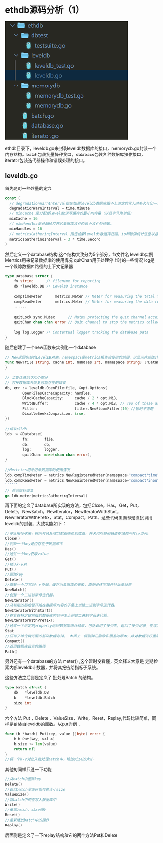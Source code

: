 # ethdb源码分析（1）

![1584948185228](./images/ethdb目录.png)

ethdb目录下，leveldb.go来封装leveldb数据库的接口，memorydb.go封装一个内存结构。batch包装批量操作接口，database包装各种数据库操作接口，iterator包装迭代器操作和错误处理的接口。

## leveldb.go

首先是对一些常量的定义

```go
const (
  // degradationWarnInterval指定如果leveldb数据库跟不上请求的写入时多久打印一次警告。
  degradationWarnInterval = time.Minute
  // minCache 是分配给leveldb读写缓存的最小内存量（以兆字节为单位）
  minCache = 16
  // minHandles是分配给打开的数据库文件的最小文件句柄数。
  minHandles = 16
  // metricsGatheringInterval 指定检索leveldb数据库压缩，io和暂停统计信息以报告给用户的时间间隔。
  metricsGatheringInterval = 3 * time.Second
)
```

然后定义一个database结构,这个结构大致分为5个部分，fn文件名  leveldb实例 Mertrics用来记录数据库的使用情况 quitChan用于处理停止时的一些情况 log是一个跟踪数据库路径的上下文记录器

```go
type Database struct {
	fn string      // filename for reporting
	db *leveldb.DB // LevelDB instance
	
	compTimeMeter      metrics.Meter // Meter for measuring the total time spent in database compaction
	compReadMeter      metrics.Meter // Meter for measuring the data read during compaction
	······

	quitLock sync.Mutex      // Mutex protecting the quit channel access
	quitChan chan chan error // Quit channel to stop the metrics collection before closing the database
	
	log log.Logger // Contextual logger tracking the database path
}
```

随后创建了一个new函数来实例化一个database

```go
// New返回包装的LevelDB对象。namespace是metrics报告应使用的前缀，以显示内部统计信息。
func New(file string, cache int, handles int, namespace string) (*Database, error) {
}

// 主要注意以下几个部分
// 打开数据库并恢复可能存在的错误
db, err := leveldb.OpenFile(file, &opt.Options{
		OpenFilesCacheCapacity: handles,
		BlockCacheCapacity:     cache / 2 * opt.MiB,
		WriteBuffer:            cache / 4 * opt.MiB, // Two of these are used internally
		Filter:                 filter.NewBloomFilter(10),//暂时不清楚
		DisableSeeksCompaction: true,
})

//组装成ldb
ldb := &Database{
		fn:       file,
		db:       db,
		log:      logger,
		quitChan: make(chan chan error),
}

//Mertrics用来记录数据库的使用情况
ldb.compTimeMeter = metrics.NewRegisteredMeter(namespace+"compact/time", nil)
ldb.compReadMeter = metrics.NewRegisteredMeter(namespace+"compact/input", nil)
​``````
// 启动指标收集
go ldb.meter(metricsGatheringInterval)
```

再下面的定义了database所实现的方法，包括Close，Has，Get，Put，Delete，NewBatch，NewIterator，NewIteratorWithStart，NewIteratorWithPrefix，Stat，Compact，Path。这些代码里面都是直接调用leveldb的封装。大致功能如下：

```go
//停止指标收集，将所有待处理的数据刷新到磁盘，并关闭对基础键值存储的所有io访问。
Close()
//判断一个key是否存在于数据库中
Has()
//通过一个key获取value
Get()
//插入k-v对
Put()
//删除key
Delete()
//新建一个只写的k-v存储，缓存对数据库的更改，直到最终写操作时批量处理
NewBatch()
//创建一个二进制字母迭代器。
NewIterator()
//从特定的初始键开始在数据库内容的子集上创建二进制字母迭代器。
NewIteratorWithStart()
//在具有特定键前缀的数据库内容子集上创建二进制字母迭代器。
NewIteratorWithPrefix()
//通过一个给定的property返回数据库统计结果，包括调用了多少次，返回了多少记录，在读写数据上花了多少时间
Stat
//压缩了给定键范围的基础数据存储。 本质上，将删除已删除和覆盖的版本，并对数据进行重新排列以降低访问它们所需的操作成本。
Compact()
//返回数据库目录的路径
Path()
```

另外还有一个database的方法  meter() ,这个暂时没看懂，英文释义大意是 定期检索内部leveldb计数器，并将其报告给指标子系统。

这些方法之后则是定义了 批处理Batch 的结构。

```go
type batch struct {
	db   *leveldb.DB
	b    *leveldb.Batch
	size int
}
```

六个方法 Put ，Delete ，ValueSize，Write，Reset，Replay,代码比较简单，同样是封装自leveldb的函数。以put为例：

```go
func (b *batch) Put(key, value []byte) error {
	b.b.Put(key, value)
	b.size += len(value)
	return nil
}
//将一个k-v对放入批处理batch中，增加size的大小
```

其他的同样只说一下功能

```go
//从batch中删除key
Delete()
//返回batch里面已保存的大小size
ValueSize()
//将batch中的值写入数据库中
Write()
//重置batch，size归0
Reset()
//重新播放batch中的操作
Replay()
```

后面则是定义了一下replay结构和它的两个方法Put和Delete

